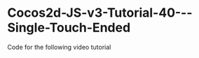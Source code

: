 Cocos2d-JS-v3-Tutorial-40---Single-Touch-Ended
==============================================

Code for the following video tutorial 
